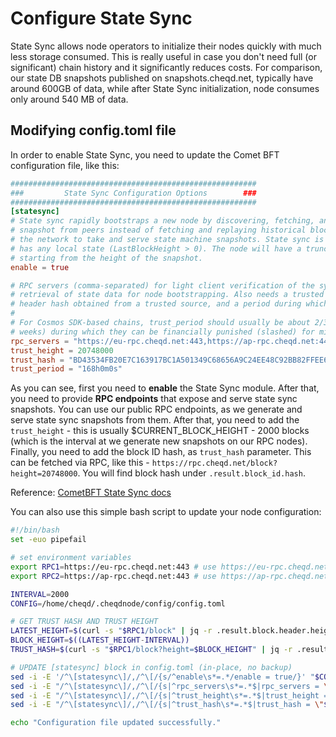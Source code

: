 # Configure State Sync

State Sync allows node operators to initialize their nodes quickly with much less storage consumed.
This is really useful in case you don't need full (or significant) chain history and it significantly reduces costs. For comparison, our state DB snapshots published on snapshots.cheqd.net, typically have around 600GB of data, while after State Sync initialization, node consumes only around 540 MB of data.

## Modifying config.toml file

In order to enable State Sync, you need to update the Comet BFT configuration file, like this:

```toml
#######################################################
###         State Sync Configuration Options        ###
#######################################################
[statesync]
# State sync rapidly bootstraps a new node by discovering, fetching, and restoring a state machine
# snapshot from peers instead of fetching and replaying historical blocks. Requires some peers in
# the network to take and serve state machine snapshots. State sync is not attempted if the node
# has any local state (LastBlockHeight > 0). The node will have a truncated block history,
# starting from the height of the snapshot.
enable = true

# RPC servers (comma-separated) for light client verification of the synced state machine and
# retrieval of state data for node bootstrapping. Also needs a trusted height and corresponding
# header hash obtained from a trusted source, and a period during which validators can be trusted.
#
# For Cosmos SDK-based chains, trust_period should usually be about 2/3 of the unbonding time (~2
# weeks) during which they can be financially punished (slashed) for misbehavior.
rpc_servers = "https://eu-rpc.cheqd.net:443,https://ap-rpc.cheqd.net:443"
trust_height = 20748000
trust_hash = "BD43534FB20E7C163917BC1A501349C68656A9C24EE48C92BB82FFEE687EEE14"
trust_period = "168h0m0s"
```

As you can see, first you need to **enable** the State Sync module.
After that, you need to provide **RPC endpoints** that expose and serve state sync snapshots. You can use our public RPC endpoints, as we generate and serve state sync snapshots from them.
After that, you need to add the `trust_height` - this is usually $CURRENT_BLOCK_HEIGHT - 2000 blocks (which is the interval at we generate new snapshots on our RPC nodes).
Finally, you need to add the block ID hash, as `trust_hash` parameter. This can be fetched via RPC, like this - `https://rpc.cheqd.net/block?height=20748000`. You will find block hash under `.result.block_id.hash`.

Reference: [CometBFT State Sync docs](https://docs.cometbft.com/v0.34/core/state-sync)

You can also use this simple bash script to update your node configuration:

```bash
#!/bin/bash
set -euo pipefail

# set environment variables
export RPC1=https://eu-rpc.cheqd.net:443 # use https://eu-rpc.cheqd.network:443 for testnet
export RPC2=https://ap-rpc.cheqd.net:443 # use https://ap-rpc.cheqd.network:443 for testnet

INTERVAL=2000
CONFIG=/home/cheqd/.cheqdnode/config/config.toml

# GET TRUST HASH AND TRUST HEIGHT
LATEST_HEIGHT=$(curl -s "$RPC1/block" | jq -r .result.block.header.height)
BLOCK_HEIGHT=$((LATEST_HEIGHT-INTERVAL))
TRUST_HASH=$(curl -s "$RPC1/block?height=$BLOCK_HEIGHT" | jq -r .result.block_id.hash)

# UPDATE [statesync] block in config.toml (in-place, no backup)
sed -i -E '/^\[statesync\]/,/^\[/{s/^enable\s*=.*/enable = true/}' "$CONFIG"
sed -i -E "/^\[statesync\]/,/^\[/{s|^rpc_servers\s*=.*$|rpc_servers = \"${RPC1},${RPC2}\"|}" "$CONFIG"
sed -i -E "/^\[statesync\]/,/^\[/{s|^trust_height\s*=.*$|trust_height = ${BLOCK_HEIGHT}|}" "$CONFIG"
sed -i -E "/^\[statesync\]/,/^\[/{s|^trust_hash\s*=.*$|trust_hash = \"${TRUST_HASH}\"|}" "$CONFIG"

echo "Configuration file updated successfully."
```
